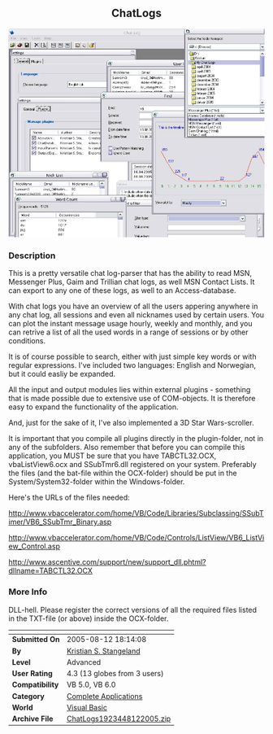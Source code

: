 ﻿<div align="center">

## ChatLogs

<img src="PIC20058121957463.jpg">
</div>

### Description

This is a pretty versatile chat log-parser that has the ability to read MSN, Messenger Plus, Gaim and Trillian chat logs, as well MSN Contact Lists. It can export to any one of these logs, as well to an Access-database.

With chat logs you have an overview of all the users appering anywhere in any chat log, all sessions and even all nicknames used by certain users. You can plot the instant message usage hourly, weekly and monthly, and you can retrive a list of all the used words in a range of sessions or by other conditions.

It is of course possible to search, either with just simple key words or with regular expressions. I've included two languages: English and Norwegian, but it could easliy be expanded.

All the input and output modules lies within external plugins - something that is made possible due to extensive use of COM-objects. It is therefore easy to expand the functionality of the application.

And, just for the sake of it, I've also implemented a 3D Star Wars-scroller.

It is important that you compile all plugins directly in the plugin-folder, not in any of the subfolders. Also remember that before you can compile this application, you MUST be sure that you have TABCTL32.OCX, vbaListView6.ocx and SSubTmr6.dll registered on your system. Preferably the files (and the bat-file within the OCX-folder) should be put in the System/System32-folder within the Windows-folder.

Here's the URLs of the files needed:

http://www.vbaccelerator.com/home/VB/Code/Libraries/Subclassing/SSubTimer/VB6_SSubTmr_Binary.asp

http://www.vbaccelerator.com/home/VB/Code/Controls/ListView/VB6_ListView_Control.asp

http://www.ascentive.com/support/new/support_dll.phtml?dllname=TABCTL32.OCX
 
### More Info
 
DLL-hell. Please register the correct versions of all the required files listed in the TXT-file (or above) inside the OCX-folder.


<span>             |<span>
---                |---
**Submitted On**   |2005-08-12 18:14:08
**By**             |[Kristian S\. Stangeland](https://github.com/Planet-Source-Code/PSCIndex/blob/master/ByAuthor/kristian-s-stangeland.md)
**Level**          |Advanced
**User Rating**    |4.3 (13 globes from 3 users)
**Compatibility**  |VB 5\.0, VB 6\.0
**Category**       |[Complete Applications](https://github.com/Planet-Source-Code/PSCIndex/blob/master/ByCategory/complete-applications__1-27.md)
**World**          |[Visual Basic](https://github.com/Planet-Source-Code/PSCIndex/blob/master/ByWorld/visual-basic.md)
**Archive File**   |[ChatLogs1923448122005\.zip](https://github.com/Planet-Source-Code/kristian-s-stangeland-chatlogs__1-62167/archive/master.zip)








